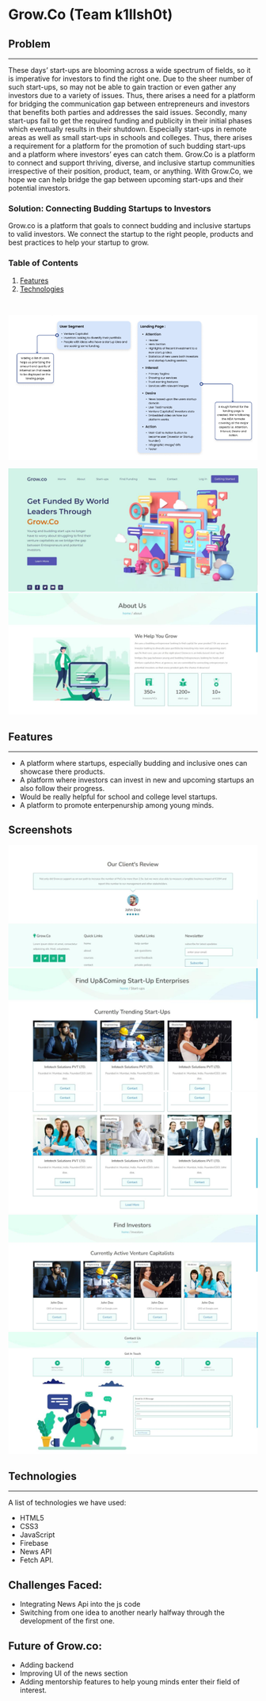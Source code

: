 # Grow.Co (Team k1llsh0t)

## Problem
***

These days’ start-ups are blooming across a wide spectrum of fields, so it is imperative for investors to find the right one. Due to the sheer number of such start-ups, so may not be able to gain traction or even gather any investors due to a variety of issues. Thus, there arises a need for a platform for bridging the communication gap between entrepreneurs and investors that benefits both parties and addresses the said issues. Secondly, many start-ups fail to get the required funding and publicity in their initial phases which eventually results in their shutdown. Especially start-ups in remote areas as well as small start-ups in schools and colleges. Thus, there arises a requirement for a platform for the promotion of such budding start-ups and a platform where investors’ eyes can catch them. Grow.Co is a platform to connect and support thriving, diverse, and inclusive startup communities irrespective of their position, product, team, or anything. With Grow.Co, we hope we can help bridge the gap between upcoming start-ups and their potential investors.

### Solution: Connecting Budding Startups to Investors

Grow.co is a platform that goals to connect budding and inclusive startups to valid investors. We connect the startup to the right people, products and best practices to help your startup to grow.

### Table of Contents

1. [Features](#features)
2. [Technologies](#technologies)


<br>

![Screenshot](./Screenshots/map.png)



![Screenshot](./Screenshots/home.jpg)
![Screenshot](./Screenshots/about.jpg)


## Features
***

* A platform where startups, especially budding and inclusive ones can showcase there products.
* A platform where investors can invest in new and upcoming startups an also follow their progress.
* Would be really helpful for school and college level startups.
* A platform to promote enterpenurship among young minds.

## Screenshots
![Screenshot](./Screenshots/review_section.jpg)
![Screenshot](./Screenshots/start_up_page.jpg)
![Screenshot](./Screenshots/startuppg2.jpg)
![Screenshot](./Screenshots/investor_page.jpg)
![Screenshot](./Screenshots/Contactpg.jpg)


## Technologies
***

A list of technologies we have used: 
* HTML5
* CSS3
* JavaScript
* Firebase
* News API
* Fetch API.

## Challenges Faced:
  * Integrating News Api into the js code
  * Switching from one idea to another nearly halfway through the development of the first one.

## Future of Grow.co:
* Adding backend
* Improving UI of the news section
* Adding mentorship features to help young minds enter their field of interest.


